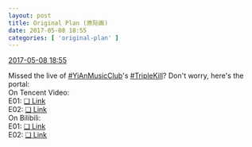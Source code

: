 ```yaml
---
layout: post
title: Original Plan (原际画)
date: 2017-05-08 18:55
categories: [ 'original-plan' ]
---
```

<div class="weibo-info">
  <a href="http://weibo.com/5626539553/F2brw7G74">2017-05-08 18:55</a>
</div>

Missed the live of [#YiAnMusicClub](http://weibo.com/p/100808beae2e3e05b17b64f63ebedca39f19b2)'s [#TripleKill](http://weibo.com/p/100808d614267acb9089db17679bfac43299ac)? Don't worry, here's the portal:  
On Tencent Video:  
E01: [❏ Link](https://v.qq.com/x/page/e0023q4a8zr.html)  
E02: [❏ Link](https://v.qq.com/x/page/s0023erlq9h.html)  
On Bilibili:  
E01: [❏ Link](http://www.bilibili.com/video/av10084907/)  
E02: [❏ Link](http://www.bilibili.com/video/av10324378/)  
